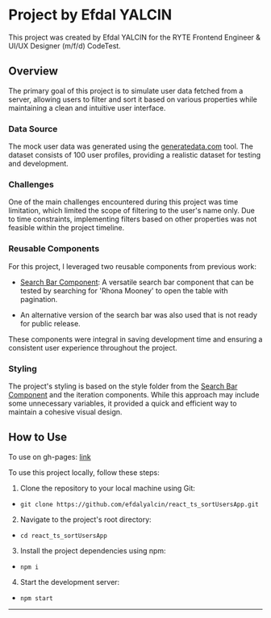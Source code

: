 # Project by Efdal YALCIN

This project was created by Efdal YALCIN for the RYTE Frontend Engineer & UI/UX Designer (m/f/d) CodeTest.

## Overview

The primary goal of this project is to simulate user data fetched from a server, allowing users to filter and sort it based on various properties while maintaining a clean and intuitive user interface.

### Data Source

The mock user data was generated using the [generatedata.com](https://generatedata.com/generator) tool. The dataset consists of 100 user profiles, providing a realistic dataset for testing and development.

### Challenges

One of the main challenges encountered during this project was time limitation, which limited the scope of filtering to the user's name only. Due to time constraints, implementing filters based on other properties was not feasible within the project timeline.

### Reusable Components

For this project, I leveraged two reusable components from previous work:

- [Search Bar Component](https://efdalyalcin.github.io/react_ts-search-user-app/): A versatile search bar component that can be tested by searching for 'Rhona Mooney' to open the table with pagination.

- An alternative version of the search bar was also used that is not ready for public release.

These components were integral in saving development time and ensuring a consistent user experience throughout the project.

### Styling

The project's styling is based on the style folder from the [Search Bar Component](https://efdalyalcin.github.io/react_ts-search-user-app/) and the iteration components. While this approach may include some unnecessary variables, it provided a quick and efficient way to maintain a cohesive visual design.

## How to Use
To use on gh-pages: [link](https://efdalyalcin.github.io/react_ts_sortUsersApp/)

To use this project locally, follow these steps:
1. Clone the repository to your local machine using Git:
- `git clone https://github.com/efdalyalcin/react_ts_sortUsersApp.git`

2. Navigate to the project's root directory:
- `cd react_ts_sortUsersApp`

3. Install the project dependencies using npm:
- `npm i`

4. Start the development server:
- `npm start`

---
